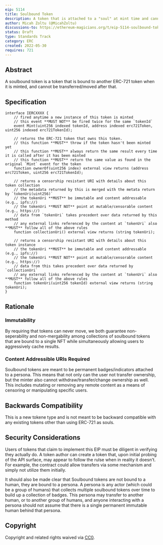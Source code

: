 ```yaml
---
eip: 5114
title: Soulbound Token
description: A token that is attached to a "soul" at mint time and cannot be transferred after that.
author: Micah Zoltu (@MicahZoltu)
discussions-to: https://ethereum-magicians.org/t/eip-5114-soulbound-token/9417
status: Draft
type: Standards Track
category: ERC
created: 2022-05-30
requires: 721
---
```


## Abstract
A soulbound token is a token that is bound to another ERC-721 token when it is minted, and cannot be transferred/moved after that.

## Specification
```solidity
interface IERCXXXX {
	// fired anytime a new instance of this token is minted
	// this event **MUST NOT** be fired twice for the same `tokenId`
	event Mint(uint256 indexed tokenId, address indexed erc721Token, uint256 indexed erc721TokenId);

	// returns the ERC-721 token that owns this token.
	// this function **MUST** throw if the token hasn't been minted yet
	// this function **MUST** always return the same result every time it is called after it has been minted
	// this function **MUST** return the same value as found in the original `Mint` event for the token
	function ownerOf(uint256 index) external view returns (address erc721Token, uint256 erc721TokenId);
	
	// returns a censorship resistant URI with details about this token collection
	// the metadata returned by this is merged with the metata return by `tokenUri(uint256)`
	// the tokenUri **MUST** be immutable and content addressable (e.g., ipfs://)
	// the tokenUri **MUST NOT** point at mutable/censorable content (e.g., https://)
	// data from `tokenUri` takes precedent over data returned by this method
	// any external links referenced by the content at `tokenUri` also **MUST** follow all of the above rules
	function collectionUri() external view returns (string tokenUri);
	
	// returns a censorship resistant URI with details about this token instance
	// the tokenUri **MUST** be immutable and content addressable (e.g., ipfs://)
	// the tokenUri **MUST NOT** point at mutable/censorable content (e.g., https://)
	// data from this takes precedent over data returned by `collectionUri`
	// any external links referenced by the content at `tokenUri` also **MUST** follow all of the above rules
	function tokenUri(uint256 tokenId) external view returns (string tokenUri);
}
```

## Rationale
### Immutability
By requiring that tokens can never move, we both guarantee non-seperability and non-mergability among collections of soulbound tokens that are bound to a single NFT while simultaneously allowing users to aggressively cache results.
### Content Addressible URIs Required
Soulbound tokens are meant to be permanent badges/indicators attached to a persona.  This means that not only can the user not transfer ownership, but the minter also cannot withdraw/transfer/change ownership as well.  This includes mutating or removing any remote content as a means of censoring or manipulating specific users.

## Backwards Compatibility
This is a new tokene type and is not meant to be backward compatible with any existing tokens other than using ERC-721 as souls.

## Security Considerations
Users of tokens that claim to implement this EIP must be diligent in verifying they actually do.  A token author can create a token that, upon initial probing of the API surface, may appear to follow the rulse when in reality it doesn't.  For example, the contract could allow transfers via some mechanism and simply not utilize them initially.

It should also be made clear that Soulbound tokens are not bound to a human, they are bound to a persona.  A persona is any actor (which could be a group of humans) that collects multiple soulbound tokens over time to build up a collection of badges.  This persona may transfer to another human, or to another group of humans, and anyone interacting with a persona should not assume that there is a single permanent immutable human behind that persona.

## Copyright
Copyright and related rights waived via [CC0](../LICENSE.md).
